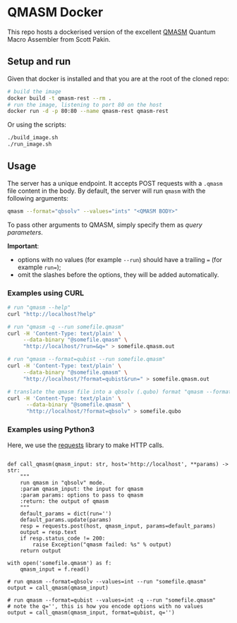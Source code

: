 # QMASM Docker

This repo hosts a dockerised version of the excellent [QMASM](https://github.com/lanl/qmasm) Quantum Macro Assembler from Scott Pakin.

## Setup and run

Given that docker is installed and that you are at the root of the cloned repo:

```bash
# build the image
docker build -t qmasm-rest --rm .
# run the image, listening to port 80 on the host
docker run -d -p 80:80 --name qmasm-rest qmasm-rest
```

Or using the scripts:
```bash
./build_image.sh
./run_image.sh
```

## Usage

The server has a unique endpoint. It accepts POST requests with a `.qmasm` file content in the body. By default, the server will run `qmasm` with the following arguments:

```bash
qmasm --format="qbsolv" --values="ints" "<QMASM BODY>"
```

To pass other arguments to QMASM, simply specify them as _query parameters_. 

__Important__: 

* options with no values (for example `--run`) should have a trailing `=` (for example `run=`);
* omit the slashes before the options, they will be added automatically.

### Examples using CURL

```bash
# run "qmasm --help"
curl "http://localhost?help"

# run "qmasm -q --run somefile.qmasm"
curl -H 'Content-Type: text/plain' \
     --data-binary "@somefile.qmasm" \
     "http://localhost/?run=&q=" > somefile.qmasm.out

# run "qmasm --format=qubist --run somefile.qmasm"
curl -H 'Content-Type: text/plain' \
     --data-binary "@somefile.qmasm" \
     "http://localhost/?format=qubist&run=" > somefile.qmasm.out

# translate the qmasm file into a qbsolv (.qubo) format "qmasm --format=qbsolv"
curl -H 'Content-Type: text/plain' \
      --data-binary "@somefile.qmasm" \
      "http://localhost/?format=qbsolv" > somefile.qubo
```

### Examples using Python3

Here, we use the [requests](http://docs.python-requests.org/en/master/) library to make HTTP calls.

```python3

def call_qmasm(qmasm_input: str, host='http://localhost', **params) -> str:
    """
    run qmasm in "qbsolv" mode.
    :param qmasm_input: the input for qmasm
    :param params: options to pass to qmasm
    :return: the output of qmasm
    """
    default_params = dict(run='')
    default_params.update(params)
    resp = requests.post(host, qmasm_input, params=default_params)
    output = resp.text
    if resp.status_code != 200:
        raise Exception("qmasm failed: %s" % output)
    return output

with open('somefile.qmasm') as f:
    qmasm_input = f.read()

# run qmasm --format=qbsolv --values=int --run "somefile.qmasm"
output = call_qmasm(qmasm_input)

# run qmasm --format=qubist --values=int -q --run "somefile.qmasm"
# note the q='', this is how you encode options with no values
output = call_qmasm(qmasm_input, format=qubist, q='')
```
